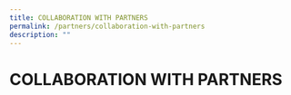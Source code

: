 ```yaml
---
title: COLLABORATION WITH PARTNERS
permalink: /partners/collaboration-with-partners
description: ""
---
```

# COLLABORATION WITH PARTNERS